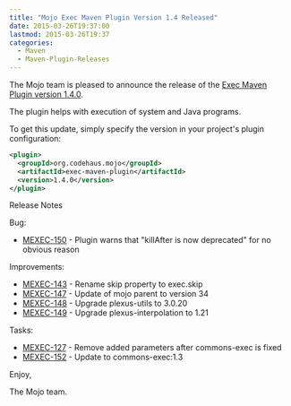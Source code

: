 ```yaml
---
title: "Mojo Exec Maven Plugin Version 1.4 Released"
date: 2015-03-26T19:37:00
lastmod: 2015-03-26T19:37
categories:
  - Maven
  - Maven-Plugin-Releases
---
```

The Mojo team is pleased to announce the release of the 
[Exec Maven Plugin version 1.4.0](http://mojo.codehaus.org/exec-maven-plugin/).

The plugin helps with execution of system and Java programs.


To get this update, simply specify the version in your project's
plugin configuration:

```xml
<plugin>
  <groupId>org.codehaus.mojo</groupId>
  <artifactId>exec-maven-plugin</artifactId>
  <version>1.4.0</version>
</plugin>
```

<!-- more -->

Release Notes

Bug:

 * [MEXEC-150](https://issues.apache.org/jira/browse/MEXEC-150) - Plugin warns that "killAfter is now deprecated" for no obvious reason

Improvements:

 * [MEXEC-143](https://issues.apache.org/jira/browse/MEXEC-143) - Rename skip property to exec.skip
 * [MEXEC-147](https://issues.apache.org/jira/browse/MEXEC-147) - Update of mojo parent to version 34
 * [MEXEC-148](https://issues.apache.org/jira/browse/MEXEC-148) - Upgrade plexus-utils to 3.0.20
 * [MEXEC-149](https://issues.apache.org/jira/browse/MEXEC-149) - Upgrade plexus-interpolation to 1.21

Tasks:

 * [MEXEC-127](https://issues.apache.org/jira/browse/MEXEC-127) - Remove added parameters after commons-exec is fixed
 * [MEXEC-152](https://issues.apache.org/jira/browse/MEXEC-152) - Update to commons-exec:1.3

Enjoy,

The Mojo team.
